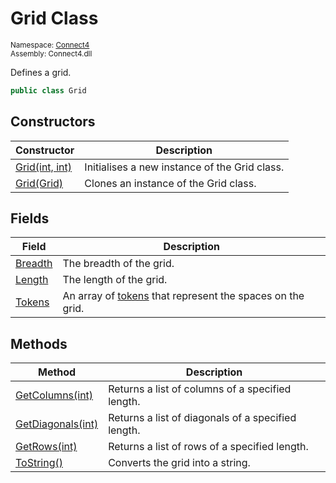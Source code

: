 # Grid Class

<sub>Namespace: [Connect4](../Connect4.md)  
Assembly: Connect4.dll</sub>

Defines a grid.

```cs
public class Grid
```

## Constructors
| Constructor | Description |
| ----------- | ----------- |
| [Grid(int, int)](Constructor/Grid(int,%20int)) | Initialises a new instance of the Grid class. |
| [Grid(Grid)](Constructor/Grid(Grid)) | Clones an instance of the Grid class. |

## Fields
| Field | Description |
| ----- | ----------- |
| [Breadth](Field/Breadth.md) | The breadth of the grid. |
| [Length](Field/Length.md) | The length of the grid. |
| [Tokens](Field/Tokens.md) | An array of [tokens](../Token/Token.md) that represent the spaces on the grid. |

## Methods
| Method | Description |
| ------ | ----------- |
| [GetColumns(int)](Method/GetColumns(int).md) | Returns a list of columns of a specified length. |
| [GetDiagonals(int)](Method/GetDiagonals(int).md) | Returns a list of diagonals of a specified length. |
| [GetRows(int)](Method/GetRows(int).md) | Returns a list of rows of a specified length. |
| [ToString()](Method/ToString().md) | Converts the grid into a string. |